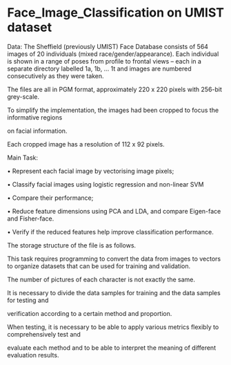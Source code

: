 # Face_Image_Classification on UMIST dataset
Data:
The Sheffield (previously UMIST) Face Database consists of 564 images of 20 individuals (mixed
race/gender/appearance). 
Each individual is shown in a range of poses from profile to frontal views –
each in a separate directory labelled 1a, 1b, … 1t and images are numbered consecutively as they were
taken. 

The files are all in PGM format, approximately 220 x 220 pixels with 256-bit grey-scale. 

To simplify the implementation, the images had been cropped to focus the informative regions 

on facial information.

Each cropped image has a resolution of 112 x 92 pixels.


Main Task:

• Represent each facial image by vectorising image pixels;

• Classify facial images using logistic regression and non-linear SVM

• Compare their performance;

• Reduce feature dimensions using PCA and LDA, and compare Eigen-face and Fisher-face.

• Verify if the reduced features help improve classification performance.


The storage structure of the file is as follows.

This task requires programming to convert the data from images to vectors to organize datasets that can
be used for training and validation.

The number of pictures of each character is not exactly the same.

It is necessary to divide the data samples for training and the data samples for testing and 

verification according to a certain method and proportion.

When testing, it is necessary to be able to apply various metrics flexibly to comprehensively test and

evaluate each method and to be able to interpret the meaning of different evaluation results.
